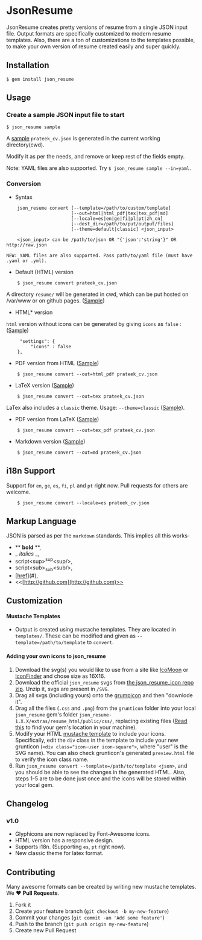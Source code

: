 # JsonResume

JsonResume creates pretty versions of resume from a single JSON input file. Output formats are specifically customized to modern resume templates. Also, there are a ton of customizations to the templates possible, to make your own version of resume created easily and super quickly.

## Installation

    $ gem install json_resume

## Usage

### Create a sample JSON input file to start

    $ json_resume sample

A [sample](https://github.com/prat0318/json_resume/blob/master/examples/prateek_cv.json) `prateek_cv.json` is generated in the current working directory(cwd).

Modify it as per the needs, and remove or keep rest of the fields empty.

Note: YAML files are also supported. Try `$ json_resume sample --in=yaml`.

### Conversion

* Syntax

```
    json_resume convert [--template=/path/to/custom/template]
                        [--out=html|html_pdf|tex|tex_pdf|md]
                        [--locale=es|en|ge|fi|pl|pt|zh_cn]
                        [--dest_dir=/path/to/put/output/files]
                        [--theme=default|classic] <json_input>

    <json_input> can be /path/to/json OR "{'json':'string'}" OR http://raw.json
```

    NEW: YAML files are also supported. Pass path/to/yaml file (must have .yaml or .yml).

* Default (HTML) version

```
    $ json_resume convert prateek_cv.json
```

A directory `resume/` will be generated in cwd, which can be put hosted on /var/www or on github pages. ([Sample](http://prat0318.github.io/json_resume/html_version/resume_with_icons/))


* HTML\* version

`html` version without icons can be generated by giving `icons` as `false` : ([Sample](http://prat0318.github.io/json_resume/html_version/resume_without_icons/))

```
     "settings": {
         "icons" : false
    },
```

* PDF version from HTML ([Sample](http://prat0318.github.io/json_resume/html_version/resume_with_icons/resume.pdf))

```
    $ json_resume convert --out=html_pdf prateek_cv.json
```

* LaTeX version ([Sample](https://www.writelatex.com/read/ynhgbrnmtrbw))

```
    $ json_resume convert --out=tex prateek_cv.json
```

  LaTex also includes a ``classic`` theme. Usage: ``--theme=classic`` ([Sample](https://www.writelatex.com/read/xscbhfpxwkqh)).

* PDF version from LaTeX ([Sample](https://www.writelatex.com/read/ynhgbrnmtrbw))

```
    $ json_resume convert --out=tex_pdf prateek_cv.json
```

* Markdown version ([Sample](https://gist.github.com/prat0318/9c6e36fdcfd6a854f1f9))

```
    $ json_resume convert --out=md prateek_cv.json
```

## i18n Support

Support for ``en``, ``ge``, ``es``, ``fi``, ``pl`` and ``pt`` right now. Pull requests for others are welcome.

```
    $ json_resume convert --locale=es prateek_cv.json
```

## Markup Language

JSON is parsed as per the `markdown` standards. This implies all this works-
- \*\* **bold** \*\*,
- \_ _italics_ \_,
- script&lt;sup&gt;<sup>sup</sup>&lt;sup/&gt;,
- script&lt;sub&gt;<sub>sub</sub>&lt;sub/&gt;,
- \[[href](#)\]\(#\),
- <<[http://github.com](http://github.com)>>

## Customization

#### Mustache Templates
* Output is created using mustache templates. They are located in `templates/`. These can be modified and given as `--template=/path/to/template` to `convert`.

#### Adding your own icons to json_resume
1. Download the svg(s) you would like to use from a site like [IcoMoon](https://icomoon.io/app/) or [IconFinder](https://www.iconfinder.com) and chose size as 16X16.
2. Download the official ``json_resume`` svgs from [the json_resume_icon repo zip](https://github.com/NoahHines/json_resume_icons/archive/master.zip). Unzip it, svgs are present in `/SVG`.
3. Drag all svgs (including yours) onto the [grumpicon](http://www.grumpicon.com/) and then "downlode it".
4. Drag all the files (``.css`` and ``.png``) from the ``grunticon`` folder into your local ``json_resume`` gem's folder ``json_resume-1.X.X/extras/resume_html/public/css/``, replacing existing files ([Read this](http://stackoverflow.com/questions/2827496/where-are-my-ruby-gems) to find your gem's location in your machine).
5. Modify your HTML [mustache template](#mustache-templates) to include your icons. Specifically, edit the ``div`` class in the template to include your new grunticon (```<div class="icon-user icon-square">```, where "user" is the SVG name). You can also check grunticon's generated ``preview.html`` file to verify the icon class name.
6. Run ``json_resume convert --template=/path/to/template <json>``, and you should be able to see the changes in the generated HTML. Also, steps 1-5 are to be done just once and the icons will be stored within your local gem.

## Changelog

### v1.0
* Glyphicons are now replaced by Font-Awesome icons.
* HTML version has a responsive design.
* Supports i18n. (Supporting ``es``, ``pt`` right now).
* New classic theme for latex format.

## Contributing

Many awesome formats can be created by writing new mustache templates. We :heart: **Pull Requests**.

1. Fork it
2. Create your feature branch (`git checkout -b my-new-feature`)
3. Commit your changes (`git commit -am 'Add some feature'`)
4. Push to the branch (`git push origin my-new-feature`)
5. Create new Pull Request
